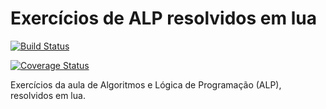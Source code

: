 # Exercícios de ALP resolvidos em lua

[![Build Status](https://travis-ci.com/yangm97/alp.svg?branch=master)](https://travis-ci.com/yangm97/alp)

[![Coverage Status](https://coveralls.io/repos/github/yangm97/alp/badge.svg?branch=master)](https://coveralls.io/github/yangm97/alp?branch=master)

Exercícios da aula de Algoritmos e Lógica de Programação (ALP), resolvidos em lua.
